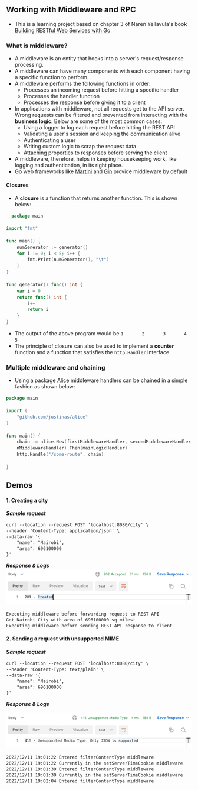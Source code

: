 ## Working with Middleware and RPC

- This is a learning project based on chapter 3 of Naren Yellavula's
  book [Building RESTful Web Services with Go](https://www.packtpub.com/product/building-restful-web-services-with-go/9781788294287)

### What is middleware?

- A middleware is an entity that hooks into a server's request/response processing.
- A middleware can have many components with each component having a specific function to perform.
- A middleware performs the following functions in order:
    - Processes an incoming request before hitting a specific handler
    - Processes the handler function
    - Processes the response before giving it to a client
- In applications with middleware, not all requests get to the API server. Wrong requests can be filtered and prevented
  from interacting with the **business logic**. Below are some of the most common cases:
    - Using a logger to log each request before hitting the REST API
    - Validating a user's session and keeping the communication alive
    - Authenticating a user
    - Writing custom logic to scrap the request data
    - Attaching properties to responses before serving the client
- A middleware, therefore, helps in keeping housekeeping work, like logging and authentication, in its right place.
- Go web frameworks like [Martini](https://github.com/go-martini/martini) and [Gin](https://github.com/gin-gonic/gin)
  provide middleware by default

#### Closures

- A **closure** is a function that returns another function. This is shown below:

```go
  package main

import "fmt"

func main() {
	numGenerator := generator()
	for i := 0; i < 5; i++ {
		fmt.Print(numGenerator(), "\t")
	}
}

func generator() func() int {
	var i = 0
	return func() int {
		i++
		return i
	}
}
```

- The output of the above program would be `1       2       3       4       5   `
- The principle of closure can also be used to implement a **counter** function and a function that satisfies
  the `http.Handler` interface

### Multiple middleware and chaining

- Using a package [Alice](https://github.com/justinas/alice) middleware handlers can be chained in a simple fashion as
  shown below:

```go
package main

import (
	"github.com/justinas/alice"
)

func main() {
	chain := alice.New(firstMiddlewareHandler, secondMiddlewareHandler,
	nMiddlewareHandler).Then(mainLogicHandler)
    http.Handle("/some-route", chain)

}
```

## Demos

#### 1. Creating a city

_**Sample request**_

```curl
curl --location --request POST 'localhost:8080/city' \
--header 'Content-Type: application/json' \
--data-raw '{
    "name": "Nairobi",
    "area": 696100000
}'
```

_**Response & Logs**_
![img.png](cmd/resources/images/img.png)

```
Executing middleware before forwarding request to REST API
Got Nairobi City with area of 696100000 sq miles!
Executing middleware before sending REST API response to client
```

#### 2. Sending a request with unsupported MIME

_**Sample request**_

```curl
curl --location --request POST 'localhost:8080/city' \
--header 'Content-Type: text/plain' \
--data-raw '{
    "name": "Nairobi",
    "area": 696100000
}'
```

_**Response & Logs**_

![img_1.png](cmd/resources/images/img_1.png)

```
2022/12/11 19:01:22 Entered filterContentType middleware
2022/12/11 19:01:22 Currently in the setServerTimeCookie middleware
2022/12/11 19:01:30 Entered filterContentType middleware
2022/12/11 19:01:30 Currently in the setServerTimeCookie middleware
2022/12/11 19:02:04 Entered filterContentType middleware
```

